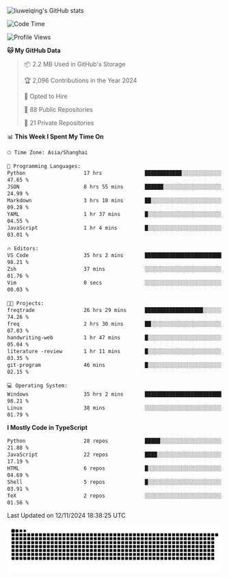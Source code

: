 ![liuweiqing's GitHub stats](https://github-readme-stats.vercel.app/api?username=14790897&show_icons=true&locale=cn&include_all_commits=true&count_private=true)

<!--START_SECTION:waka-->
![Code Time](http://img.shields.io/badge/Code%20Time-1%2C590%20hrs%2052%20mins-blue)

![Profile Views](http://img.shields.io/badge/Profile%20Views-19-blue)

**🐱 My GitHub Data** 

> 📦 2.2 MB Used in GitHub's Storage 
 > 
> 🏆 2,096 Contributions in the Year 2024
 > 
> 💼 Opted to Hire
 > 
> 📜 88 Public Repositories 
 > 
> 🔑 21 Private Repositories 
 > 
📊 **This Week I Spent My Time On** 

```text
🕑︎ Time Zone: Asia/Shanghai

💬 Programming Languages: 
Python                   17 hrs              ████████████░░░░░░░░░░░░░   47.65 % 
JSON                     8 hrs 55 mins       ██████░░░░░░░░░░░░░░░░░░░   24.99 % 
Markdown                 3 hrs 18 mins       ██░░░░░░░░░░░░░░░░░░░░░░░   09.28 % 
YAML                     1 hr 37 mins        █░░░░░░░░░░░░░░░░░░░░░░░░   04.55 % 
JavaScript               1 hr 4 mins         █░░░░░░░░░░░░░░░░░░░░░░░░   03.01 % 

🔥 Editors: 
VS Code                  35 hrs 2 mins       █████████████████████████   98.21 % 
Zsh                      37 mins             ░░░░░░░░░░░░░░░░░░░░░░░░░   01.76 % 
Vim                      0 secs              ░░░░░░░░░░░░░░░░░░░░░░░░░   00.03 % 

🐱‍💻 Projects: 
freqtrade                26 hrs 29 mins      ███████████████████░░░░░░   74.26 % 
freq                     2 hrs 30 mins       ██░░░░░░░░░░░░░░░░░░░░░░░   07.03 % 
handwriting-web          1 hr 47 mins        █░░░░░░░░░░░░░░░░░░░░░░░░   05.04 % 
literature -review       1 hr 11 mins        █░░░░░░░░░░░░░░░░░░░░░░░░   03.35 % 
git-program              46 mins             █░░░░░░░░░░░░░░░░░░░░░░░░   02.15 % 

💻 Operating System: 
Windows                  35 hrs 2 mins       █████████████████████████   98.21 % 
Linux                    38 mins             ░░░░░░░░░░░░░░░░░░░░░░░░░   01.79 % 
```

**I Mostly Code in TypeScript** 

```text
Python                   28 repos            █████░░░░░░░░░░░░░░░░░░░░   21.88 % 
JavaScript               22 repos            ████░░░░░░░░░░░░░░░░░░░░░   17.19 % 
HTML                     6 repos             █░░░░░░░░░░░░░░░░░░░░░░░░   04.69 % 
Shell                    5 repos             █░░░░░░░░░░░░░░░░░░░░░░░░   03.91 % 
TeX                      2 repos             ░░░░░░░░░░░░░░░░░░░░░░░░░   01.56 % 
```




 Last Updated on 12/11/2024 18:38:25 UTC
<!--END_SECTION:waka-->

<picture>
  <source media="(prefers-color-scheme: dark)" srcset="https://raw.githubusercontent.com/14790897/14790897/output/github-contribution-grid-snake-dark.svg" />
  <source media="(prefers-color-scheme: light)" srcset="https://raw.githubusercontent.com/14790897/14790897/output/github-contribution-grid-snake.svg" />
  <img alt="github-snake" src="https://raw.githubusercontent.com/14790897/14790897/output/github-contribution-grid-snake.svg" />
</picture>
